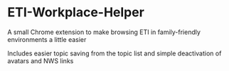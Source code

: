 ETI-Workplace-Helper
====================

A small Chrome extension to make browsing ETI in family-friendly environments a little easier

Includes easier topic saving from the topic list and simple deactivation of avatars and NWS links
